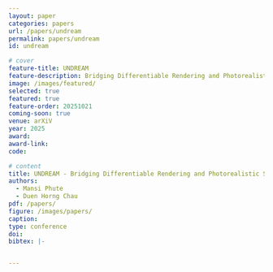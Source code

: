 ```yaml
---
layout: paper
categories: papers
url: /papers/undream
permalink: papers/undream
id: undream

# cover
feature-title: UNDREAM
feature-description: Bridging Differentiable Rendering and Photorealistic Simulation for End-to-end Adversarial Attacks
image: /images/featured/
selected: true
featured: true
feature-order: 20251021
coming-soon: true
venue: arXiV
year: 2025
award: 
award-link:
code: 

# content
title: UNDREAM - Bridging Differentiable Rendering and Photorealistic Simulation for End-to-end Adversarial Attacks
authors:
  - Mansi Phute
  - Duen Horng Chau
pdf: /papers/
figure: /images/papers/
caption: 
type: conference
doi: 
bibtex: |-


---
```

